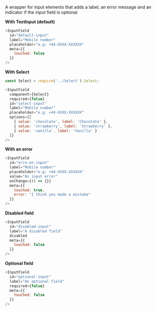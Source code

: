A wrapper for input elements that adds a label, an error message and an indicator if the input field is optional

**With TextInput (default)**

```js
<InputField
  id="default-input"
  label="Mobile number"
  placeholder="e.g: +44-XXXX-XXXXXX"
  meta={{
    touched: false
  }}
/>
```

**With Select**

```js
const Select = require('../Select').Select;

<InputField
  component={Select}
  required={false}
  id="select-input"
  label="Mobile number"
  placeholder="e.g: +44-XXXX-XXXXXX"
  options={[
    { value: 'chocolate', label: 'Chocolate' },
    { value: 'strawberry', label: 'Strawberry' },
    { value: 'vanilla', label: 'Vanilla' }
  ]}
/>
```

**With an error**
```js
<InputField
  id="erro-on-input"
  label="Mobile number"
  placeholder="e.g: +44-XXXX-XXXXXX"
  value="An input error"
  onChange={() => {}}
  meta={{
    touched: true,
    error: "I think you made a mistake"
  }}
/>
```

**Disabled field**
```js
<InputField
  id="disabled-input"
  label="A disabled field"
  disabled
  meta={{
    touched: false
  }}
/>
```

**Optional field**

```js
<InputField
  id="optional-input"
  label="An optional field"
  required={false}
  meta={{
    touched: false
  }}
/>
```


